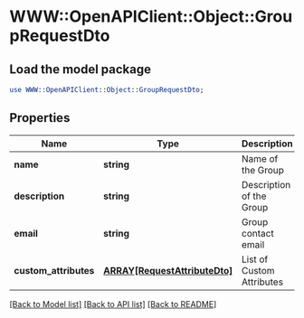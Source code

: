 # WWW::OpenAPIClient::Object::GroupRequestDto

## Load the model package
```perl
use WWW::OpenAPIClient::Object::GroupRequestDto;
```

## Properties
Name | Type | Description | Notes
------------ | ------------- | ------------- | -------------
**name** | **string** | Name of the Group | 
**description** | **string** | Description of the Group | [optional] 
**email** | **string** | Group contact email | [optional] 
**custom_attributes** | [**ARRAY[RequestAttributeDto]**](RequestAttributeDto.md) | List of Custom Attributes | [optional] 

[[Back to Model list]](../README.md#documentation-for-models) [[Back to API list]](../README.md#documentation-for-api-endpoints) [[Back to README]](../README.md)


